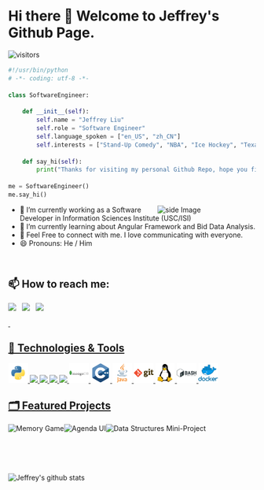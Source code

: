 # Hi there 👋 Welcome to Jeffrey's Github Page.

![visitors](https://visitor-badge.laobi.icu/badge?page_id=CoderJeffrey.CoderJeffrey)

```python
#!/usr/bin/python
# -*- coding: utf-8 -*-

class SoftwareEngineer:

    def __init__(self):
        self.name = "Jeffrey Liu"
        self.role = "Software Engineer"
        self.language_spoken = ["en_US", "zh_CN"]
        self.interests = ["Stand-Up Comedy", "NBA", "Ice Hockey", "Texas Hold'em Poker", "Anime (Attach on Titan)", "Go", "Chess"]

    def say_hi(self):
        print("Thanks for visiting my personal Github Repo, hope you find some of my featured work interesting.")

me = SoftwareEngineer()
me.say_hi()
```
<img src="https://github.com/sciencepal/sciencepal/blob/master/assets/life_balance.gif" alt="side Image" align="right" width="200" height="auto" />
  
  - 🔭 I’m currently working as a Software Developer in Information Sciences Institute (USC/ISI)
  - 🌱 I’m currently learning about Angular Framework and Bid Data Analysis.
  - 💬 Feel Free to connect with me. I love communicating with everyone.
  - 😄 Pronouns: He / Him
 
&nbsp;
## 📫 How to reach me:
[<img src="https://img.icons8.com/color/48/000000/linkedin.png" width="3.5%"/>](https://www.linkedin.com/in/jeff-jh-liu/)  &nbsp; [<img src="https://img.icons8.com/fluent/48/000000/instagram-new.png" width="3.5%"/>](https://www.instagram.com/jeffliu077/)  &nbsp; <a href="mailto:jliu5021@usc.edu"> <img src="https://img.icons8.com/fluent/48/000000/gmail.png" width="3.5%"/>
  
&nbsp;
## 🔧 Technologies & Tools <br />
  <code><img height="40" src="https://raw.githubusercontent.com/github/explore/80688e429a7d4ef2fca1e82350fe8e3517d3494d/topics/python/python.png"></code>
  <code><img height="40" src="https://cdn.jsdelivr.net/gh/devicons/devicon/icons/javascript/javascript-original.svg"></code>
  <code><img height="40" src="https://cdn.jsdelivr.net/gh/devicons/devicon/icons/typescript/typescript-original.svg"></code>
  <code><img height="40" src="https://cdn.jsdelivr.net/gh/devicons/devicon/icons/angularjs/angularjs-original.svg"></code>
  <code><img height="40" src="https://cdn.jsdelivr.net/gh/devicons/devicon/icons/mysql/mysql-original-wordmark.svg"></code>
  <code><img height="40" src="https://raw.githubusercontent.com/github/explore/80688e429a7d4ef2fca1e82350fe8e3517d3494d/topics/mongodb/mongodb.png"></code>
  <code><img height="40" src="https://raw.githubusercontent.com/github/explore/80688e429a7d4ef2fca1e82350fe8e3517d3494d/topics/cpp/cpp.png"></code>
  <code><img height="40" src="https://raw.githubusercontent.com/github/explore/80688e429a7d4ef2fca1e82350fe8e3517d3494d/topics/java/java.png"></code>
  <code><img height="40" src="https://raw.githubusercontent.com/github/explore/80688e429a7d4ef2fca1e82350fe8e3517d3494d/topics/git/git.png"></code>
  <code><img height="40" src="https://raw.githubusercontent.com/github/explore/80688e429a7d4ef2fca1e82350fe8e3517d3494d/topics/linux/linux.png"></code>
  <code><img height="40" src="https://raw.githubusercontent.com/github/explore/80688e429a7d4ef2fca1e82350fe8e3517d3494d/topics/bash/bash.png"></code>
  <code><img height="40" src="https://raw.githubusercontent.com/github/explore/80688e429a7d4ef2fca1e82350fe8e3517d3494d/topics/docker/docker.png"></code>


## 🗂️ Featured Projects

<a href="https://github.com/CoderJeffrey/MemoryGame">
  <img align="left" height="100" src="https://github-readme-stats.vercel.app/api/pin/?username=CoderJeffrey&repo=MemoryGame&show_icons=true&line_height=27&title_color=6aa6f8&text_color=8a919a&icon_color=6aa6f8&bg_color=22272e" alt="Memory Game" />
</a>
    
<a href="https://github.com/CoderJeffrey//Agenda-UI-Chat">
  <img align="left" height="100" src="https://github-readme-stats.vercel.app/api/pin/?username=CoderJeffrey&repo=Agenda-UI-Chat&show_icons=true&line_height=27&title_color=6aa6f8&text_color=8a919a&icon_color=6aa6f8&bg_color=22272e" alt="Agenda UI" />
</a>
    
    
<a href="https://github.com/CoderJeffrey/Data-Structure-CSCI104-Project">
  <img align="left" height="100" src="https://github-readme-stats.vercel.app/api/pin/?username=CoderJeffrey&repo=Data-Structure-CSCI104-Project&show_icons=true&line_height=27&title_color=6aa6f8&text_color=8a919a&icon_color=6aa6f8&bg_color=22272e" alt="Data Structures Mini-Project" />
</a>


<!-- ## 👨‍💻 Publication:
Paper Title: Did your child get scared by an inappropriate advertisement on YouTube?
<a href="https://sites.google.com/usc.edu/inappropriate--ads-work/home">Website and Public Data set refers to my work 
</a>  

- First Author of the work
- Accepted by 28th ACM SIGKDD Conference on Knowledge Discovery and Data Mining Undergraduate Consortium (KDD-UC). 
- Tech: Selenium, Python, Web Scraping, HTML (May '22) -->
 
![Jeffrey's github stats](https://github-readme-stats.vercel.app/api?username=CoderJeffrey&show_icons=true&hide_border=true&theme=dark)
